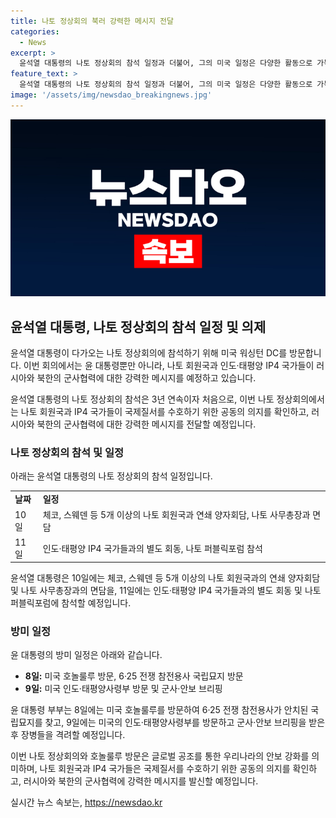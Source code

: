 ```yaml
---
title: 나토 정상회의 북러 강력한 메시지 전달
categories:
  - News
excerpt: >
  윤석열 대통령의 나토 정상회의 참석 일정과 더불어, 그의 미국 일정은 다양한 활동으로 가득합니다. 이번 방문에서 나토 회원국과 인도·태평양 4개국 파트너들은 러시아와 북한의 군사협력에 강력한 메시지를 전할 예정이며, 윤 대통령은 인도·태평양 사령부 방문을 통해 한미동맹의 결속을 강조하고 한미 협력을 높이는 계기가 될 것으로 기대됩니다.
feature_text: >
  윤석열 대통령의 나토 정상회의 참석 일정과 더불어, 그의 미국 일정은 다양한 활동으로 가득합니다. 이번 방문에서 나토 회원국과 인도·태평양 4개국 파트너들은 러시아와 북한의 군사협력에 강력한 메시지를 전할 예정이며, 윤 대통령은 인도·태평양 사령부 방문을 통해 한미동맹의 결속을 강조하고 한미 협력을 높이는 계기가 될 것으로 기대됩니다.
image: '/assets/img/newsdao_breakingnews.jpg'
---
```


<p><img src="/assets/img/newsdao_breakingnews.jpg" alt="flaretime 속보" /></p>

<h2 data-ke-size="size26">윤석열 대통령, 나토 정상회의 참석 일정 및 의제</h2>

<p>윤석열 대통령이 다가오는 나토 정상회의에 참석하기 위해 미국 워싱턴 DC를 방문합니다. 이번 회의에서는 윤 대통령뿐만 아니라, 나토 회원국과 인도·태평양 IP4 국가들이 러시아와 북한의 군사협력에 대한 강력한 메시지를 예정하고 있습니다.</p>

<p data-ke-size="size16">윤석열 대통령의 나토 정상회의 참석은 3년 연속이자 처음으로, 이번 나토 정상회의에서는 나토 회원국과 IP4 국가들이 국제질서를 수호하기 위한 공동의 의지를 확인하고, 러시아와 북한의 군사협력에 대한 강력한 메시지를 전달할 예정입니다.</p>

<h3 data-ke-size="size24">나토 정상회의 참석 및 일정</h3>

<p>아래는 윤석열 대통령의 나토 정상회의 참석 일정입니다.</p>

<table>
    <tr>
        <td><b>날짜</b></td>
        <td><b>일정</b></td>
    </tr>
    <tr>
        <td>10일</td>
        <td>체코, 스웨덴 등 5개 이상의 나토 회원국과 연쇄 양자회담, 나토 사무총장과 면담</td>
    </tr>
    <tr>
        <td>11일</td>
        <td>인도·태평양 IP4 국가들과의 별도 회동, 나토 퍼블릭포럼 참석</td>
    </tr>
</table>

<p data-ke-size="size16">윤석열 대통령은 10일에는 체코, 스웨덴 등 5개 이상의 나토 회원국과의 연쇄 양자회담 및 나토 사무총장과의 면담을, 11일에는 인도·태평양 IP4 국가들과의 별도 회동 및 나토 퍼블릭포럼에 참석할 예정입니다.</p>

<h3 data-ke-size="size24">방미 일정</h3>

<p>윤 대통령의 방미 일정은 아래와 같습니다.</p>

<ul>
    <li><b>8일:</b> 미국 호놀룰루 방문, 6·25 전쟁 참전용사 국립묘지 방문</li>
    <li><b>9일:</b> 미국 인도·태평양사령부 방문 및 군사·안보 브리핑</li>
</ul>

<p data-ke-size="size16">윤 대통령 부부는 8일에는 미국 호놀룰루를 방문하여 6·25 전쟁 참전용사가 안치된 국립묘지를 찾고, 9일에는 미국의 인도·태평양사령부를 방문하고 군사·안보 브리핑을 받은 후 장병들을 격려할 예정입니다.</p>

<p data-ke-size="size16">이번 나토 정상회의와 호놀룰루 방문은 글로벌 공조를 통한 우리나라의 안보 강화를 의미하며, 나토 회원국과 IP4 국가들은 국제질서를 수호하기 위한 공동의 의지를 확인하고, 러시아와 북한의 군사협력에 강력한 메시지를 발신할 예정입니다.</p>
실시간 뉴스 속보는, <a href="https://newsdao.kr" rel="dofollow">https://newsdao.kr</a>


